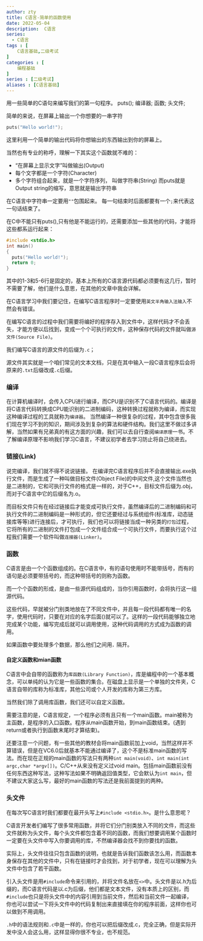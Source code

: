 ```yaml
---
author: zty
title: C语言-简单的函数使用
date: 2022-05-04
description:  C语言
series:
  - C语言
tags : [
    C语言基础,二级考试
]
categories : [
    编程基础
]
series : [二级考试]
aliases : [C语言基础]
---
```


用一些简单的C语句来编写我们的第一句程序。
puts();
编译器;
函数;
头文件;

<!--more-->

简单的来说，在屏幕上输出一个你想要的一串字符
```c
puts("Hello world!");
```
这里利用一个简单的输出代码将你想输出的东西输出到你的屏幕上。

当然也有专业的称呼，理解一下其实这个函数就不难的：
 - “在屏幕上显示文字”叫做输出(Output)
 - 每个文字都是一个字符(Character)
 - 多个字符组合起来，就是一个字符序列， 叫做字符串(String)
而puts就是Output string的缩写，意思就是输出字符串

在C语言中字符串一定要用`""`包围起来。
每一句结束时后面都要有一个`;`来代表这一句话结束了。

在C中不能只有puts(),只有他是不能运行的，还需要添加一些其他的代码，才能将这些都系运行起来：
```c
#include <stdio.h>
int main()
{
  puts("Hello world!");
  return 0;
}
```
其中的1-3和5-6行是固定的，基本上所有的C语言源代码都必须要有这几行，暂时不需要了解，他们是什么意思，在其他的文章中我会详解。

在C语言学习中我们要记住，在编写C语言程序时一定要使用`英文半角输入法输入`不然会有错误。

在编写C语言的过程中我们需要将编好的程序存入到文件中，这样代码才不会丢失，才能方便以后找到，变成一个个可执行的文件，这种保存代码的文件就叫做`源文件(Source File)`。

我们编写C语言的源文件的后缀为`.c`；

源文件其实就是一个咱们常见的文本文档，只是在其中输入一段C语言程序后会将原来的`.txt`后缀改成`.c`后缀。

### 编译
在计算机编译时，会传入CPU进行编译，而CPU是识别不了C语言代码的。编译是将C语言代码转换成CPU能识别的二进制编码，这种转换过程就称为编译，而实现这种编译过程的工具就称为`编译器`。
当然编译一种很复杂的过程，其中包含很多我们现在学习不到的知识，期间涉及到复杂的算法和硬件结构。我们这里不做过多讲解，当然如果有兄弟真的有这方面的兴趣，我们可以去自行查阅`编译原理`一书。不了解编译原理不影响我们学习C语言，不建议初学者去学习防止将自己绕进去。

### 链接(Link)
说完编译，我们就不得不说说链接。
在编译完C语言程序后并不会直接输出.exe执行文件，而是生成了一种叫做目标文件(Object File)的中间文件,这个文件当然也是二进制的，它和可执行文件的格式是一样的，对于C++，目标文件后缀为.obj，而对于C语言中它的后缀名为.o。

而目标文件只有在经过链接后才能变成可执行文件，虽然编译后的二进制编码和可执行文件的二进制编码是一种形式的，但它还要经过与系统组件(标准库，动态链接库等等)进行连接后，才可执行，我们也可以将链接当成一种另类的`打包`过程，它将所有的二进制的文件打包成一个文件组合成一个可执行文件，而要执行这个过程我们需要一个软件叫做`连接器(Linker)`。

### 函数
C语言是由一个个函数组成的。在C语言中，有的语句使用时不能带括号，而有的语句是必须要带括号的，而这种带括号的则称为函数。

而一个个函数的形成，是由一些源代码组成的，当你引用函数时，会将执行这一组源代码。

这些代码，早就被分门别类地放在了不同文件中，并且每一段代码都有唯一的名字，使用代码时，只要在对应的名字后面()就可以了。这样的一段代码能够独立地完成某个功能，编写完成后就可以调用使用，这种代码调用的方式成为函数的调用。

如果函数中要处理多个数据，那么他们之间用`，`隔开。

#### 自定义函数和mian函数
C语言中会自带的函数称为`库函数(Library Function)`，库是编程中的一个基本概念，可以单纯的认为它是一些函数的集合。在磁盘上显示是一个单独的文件夹，C语言自带的库称为标准库，其他公司或个人开发的库称为第三方库。

当然我们除了调用库函数，我们还可以自定义函数。

需要注意的是，C语言规定，一个程序必须有且只有一个main函数。main被称为主函数，是程序的入口函数。程序从main函数开始，到main函数结束。(遇到return或者执行到函数末尾时才算结束)。

还要注意一个问题，有一些其他的教材会将main函数前加上void，当然这样并不算错误，但是在VC6.0后就基本不能通过编译了，这个不是标准main函数的写法。而在现在正规的main函数的写法只有两种`int main(void)`、`int main(int argc,char *argv[])`。C/C++从来没有定义过void main。包括main函数前没有任何东西这种写法，这种写法如果不明确返回值类型，它会默认为`int main`，但不建议大家这么写，最好的main函数的写法还是我前面提到的两种。

### 头文件
在每次写C语言时我们都要在最开头写上`#include <stdio.h>`。是什么意思呢？

C语言开发者们编写了很多常用函数，并将它们分门别类放入不同的文件，而这些文件就称为头文件，每个头文件都包含着不同的函数，而我们想要调用某个函数时一定要在头文件中写入你要调用的库，不然编译器会找不到你要找的函数。

实际上，头文件往往只包含函数的说明，也就是告诉我们函数该怎么用，而函数本身保存在其他的文件中，只有在链接时才会找到，对于初学者，现在可以理解为头文件中包含了若干函数。

引入头文件是用`#include`命令来引用的，并将文件名放在`<>`中。头文件是以.h为后缀的，而C语言代码是以.c为后缀，他们都是文本文件，没有本质上的区别，而`#include`也只是将头文件中的内容引用到当前文件，然后和当前文件一起编译，你也可以尝试一下将头文件中的代码复制出来直接填在你的程序前面，这样你也可以做到不用调用。

`.h`中的语法规则和`.c`中是一样的，你也可以把后缀改成.c，完全正确，但是实际开发中没人会这么用，这样显得你很不专业，也不规范。


